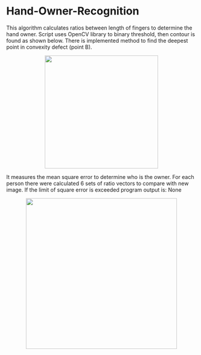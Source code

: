 # Hand-Owner-Recognition

This algorithm calculates ratios between length of fingers to determine the hand owner. Script uses OpenCV library to binary threshold, then contour is found as shown below. There is implemented method to find the deepest point in convexity defect (point B).
<p align="center">
<img src="https://i.imgur.com/5L8QLnt.jpg" width="300">
</p>
It measures the mean square error to determine who is the owner. For each person there were calculated 6 sets of ratio vectors to compare with new image. If the limit of square error is exceeded program output is: None
<p align="center">
<img src="https://i.imgur.com/pq5z36v.jpg" width="400">
  </p>
